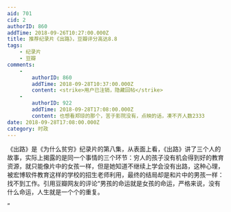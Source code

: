 ```yaml
---
aid: 701
cid: 2
authorID: 860
addTime: 2018-09-26T10:27:00.000Z
title: 推荐纪录片《出路》，豆瓣评分高达8.8
tags:
    - 纪录片
    - 豆瓣
comments:
    -
        authorID: 860
        addTime: 2018-09-28T10:37:00.000Z
        content: <strike>用户已注销，隐藏回帖</strike>
    -
        authorID: 922
        addTime: 2018-09-28T17:08:00.000Z
        content: 也想看郑琼的那个，苦于影院没有，点映的话，凑不齐人数2333
date: 2018-09-28T17:08:00.000Z
category: 时政
---
```


《出路》是《为什么贫穷》纪录片的第八集，从表面上看，《出路》讲了三个人的故事，实际上揭露的是同一个事情的三个环节：穷人的孩子没有机会得到好的教育资源，就只能像片中的女孩一样，但是她知道不继续上学会没有出路，这种心理，被宏博软件教育这样的学校的招生老师利用，最终的结局却是和片中的男孩一样：找不到工作。引用豆瓣网友的评论“男孩的命运就是女孩的命运，严格来说，没有什么命运，人生就是一个个的重复。

”
